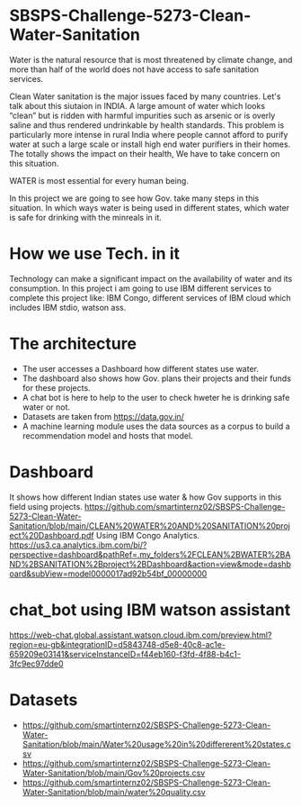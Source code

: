 # SBSPS-Challenge-5273-Clean-Water-Sanitation

Water is the natural resource that is most threatened by climate change, and more than half of the world does not have access to safe sanitation services.

Clean Water sanitation is the major issues faced by many countries. Let's talk about this siutaion in INDIA.
A large amount of water which looks “clean” but is ridden with harmful impurities such as arsenic or is overly saline and thus rendered undrinkable by health standards. 
This problem is particularly more intense in rural India where people cannot afford to purify water at such a large scale or install high end water purifiers in their homes. 
The totally shows the impact on their health, We have to take concern on this situation. 

WATER is most essential for every human being.

In this project we are going to see how Gov. take many steps in this situation.
In which ways water is being used in different states, which water is safe for drinking with the minreals in it.

# How we use Tech. in it

Technology can make a significant impact on the availability of water and its consumption. In this project i am going to use IBM different services to complete this project like: IBM Congo, different services of IBM cloud which includes IBM stdio, watson ass. 

# The architecture

- The user accesses a Dashboard how different states use water.
- The dashboard also shows how Gov. plans their projects and their funds for these projects.
- A chat bot is here to help to the user to check hweter he is drinking safe water or not.
- Datasets are taken from https://data.gov.in/
- A machine learning module uses the data sources as a corpus to build a recommendation model and hosts that model.

# Dashboard
It shows how different Indian states use water & how Gov supports in this field using projects. https://github.com/smartinternz02/SBSPS-Challenge-5273-Clean-Water-Sanitation/blob/main/CLEAN%20WATER%20AND%20SANITATION%20project%20Dashboard.pdf
Using IBM Congo Analytics.
https://us3.ca.analytics.ibm.com/bi/?perspective=dashboard&pathRef=.my_folders%2FCLEAN%2BWATER%2BAND%2BSANITATION%2Bproject%2BDashboard&action=view&mode=dashboard&subView=model0000017ad92b54bf_00000000

# chat_bot using IBM watson assistant

https://web-chat.global.assistant.watson.cloud.ibm.com/preview.html?region=eu-gb&integrationID=d5843748-d5e8-40c8-ac1e-659209e03141&serviceInstanceID=f44eb160-f3fd-4f88-b4c1-3fc9ec97dde0

# Datasets
* https://github.com/smartinternz02/SBSPS-Challenge-5273-Clean-Water-Sanitation/blob/main/Water%20usage%20in%20differerent%20states.csv
* https://github.com/smartinternz02/SBSPS-Challenge-5273-Clean-Water-Sanitation/blob/main/Gov%20projects.csv
* https://github.com/smartinternz02/SBSPS-Challenge-5273-Clean-Water-Sanitation/blob/main/water%20quality.csv


